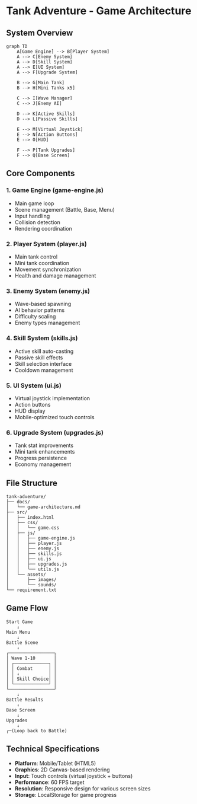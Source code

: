 # Tank Adventure - Game Architecture

## System Overview

```mermaid
graph TD
    A[Game Engine] --> B[Player System]
    A --> C[Enemy System]
    A --> D[Skill System]
    A --> E[UI System]
    A --> F[Upgrade System]
    
    B --> G[Main Tank]
    B --> H[Mini Tanks x5]
    
    C --> I[Wave Manager]
    C --> J[Enemy AI]
    
    D --> K[Active Skills]
    D --> L[Passive Skills]
    
    E --> M[Virtual Joystick]
    E --> N[Action Buttons]
    E --> O[HUD]
    
    F --> P[Tank Upgrades]
    F --> Q[Base Screen]
```

## Core Components

### 1. Game Engine (game-engine.js)
- Main game loop
- Scene management (Battle, Base, Menu)
- Input handling
- Collision detection
- Rendering coordination

### 2. Player System (player.js)
- Main tank control
- Mini tank coordination
- Movement synchronization
- Health and damage management

### 3. Enemy System (enemy.js)
- Wave-based spawning
- AI behavior patterns
- Difficulty scaling
- Enemy types management

### 4. Skill System (skills.js)
- Active skill auto-casting
- Passive skill effects
- Skill selection interface
- Cooldown management

### 5. UI System (ui.js)
- Virtual joystick implementation
- Action buttons
- HUD display
- Mobile-optimized touch controls

### 6. Upgrade System (upgrades.js)
- Tank stat improvements
- Mini tank enhancements
- Progress persistence
- Economy management

## File Structure

```
tank-adventure/
├── docs/
│   └── game-architecture.md
├── src/
│   ├── index.html
│   ├── css/
│   │   └── game.css
│   ├── js/
│   │   ├── game-engine.js
│   │   ├── player.js
│   │   ├── enemy.js
│   │   ├── skills.js
│   │   ├── ui.js
│   │   ├── upgrades.js
│   │   └── utils.js
│   └── assets/
│       ├── images/
│       └── sounds/
└── requirement.txt
```

## Game Flow

```ascii
Start Game
    ↓
Main Menu
    ↓
Battle Scene
    ↓
┌─────────────────┐
│ Wave 1-10       │
│ ┌─────────────┐ │
│ │ Combat      │ │
│ │ ↓           │ │
│ │ Skill Choice│ │
│ └─────────────┘ │
└─────────────────┘
    ↓
Battle Results
    ↓
Base Screen
    ↓
Upgrades
    ↓
┌─(Loop back to Battle)
```

## Technical Specifications

- **Platform**: Mobile/Tablet (HTML5)
- **Graphics**: 2D Canvas-based rendering
- **Input**: Touch controls (virtual joystick + buttons)
- **Performance**: 60 FPS target
- **Resolution**: Responsive design for various screen sizes
- **Storage**: LocalStorage for game progress